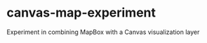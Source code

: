 canvas-map-experiment
=====================

Experiment in combining MapBox with a Canvas visualization layer
